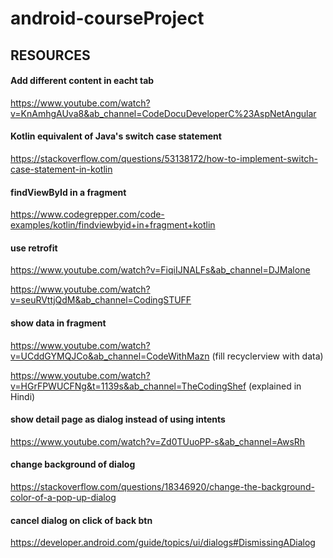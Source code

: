# android-courseProject

## RESOURCES

#### Add different content in eacht tab 
https://www.youtube.com/watch?v=KnAmhgAUva8&ab_channel=CodeDocuDeveloperC%23AspNetAngular


#### Kotlin equivalent of Java's switch case statement
https://stackoverflow.com/questions/53138172/how-to-implement-switch-case-statement-in-kotlin


#### findViewById in a fragment
https://www.codegrepper.com/code-examples/kotlin/findviewbyid+in+fragment+kotlin


#### use retrofit
https://www.youtube.com/watch?v=FiqiIJNALFs&ab_channel=DJMalone

https://www.youtube.com/watch?v=seuRVttjQdM&ab_channel=CodingSTUFF

#### show data in fragment
https://www.youtube.com/watch?v=UCddGYMQJCo&ab_channel=CodeWithMazn (fill recyclerview with data)

https://www.youtube.com/watch?v=HGrFPWUCFNg&t=1139s&ab_channel=TheCodingShef  (explained in Hindi)

#### show detail page as dialog instead of using intents
https://www.youtube.com/watch?v=Zd0TUuoPP-s&ab_channel=AwsRh

#### change background of dialog
https://stackoverflow.com/questions/18346920/change-the-background-color-of-a-pop-up-dialog

#### cancel dialog on click of back btn
https://developer.android.com/guide/topics/ui/dialogs#DismissingADialog